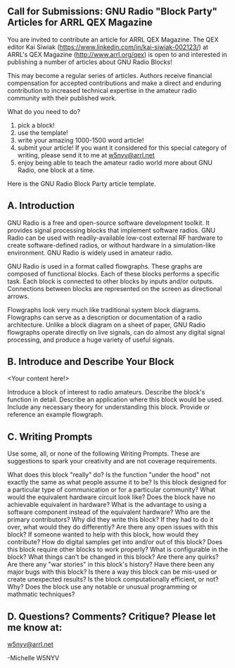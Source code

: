 ## Call for Submissions: GNU Radio "Block Party" Articles for ARRL QEX Magazine

You are invited to contribute an article for ARRL QEX Magazine. The QEX editor Kai Siwiak (https://www.linkedin.com/in/kai-siwiak-002123/) at ARRL's QEX Magazine (http://www.arrl.org/qex) is open to and interested in publishing a number of articles about GNU Radio Blocks! 

This may become a regular series of articles. Authors receive financial compensation for accepted contributions and make a direct and enduring contribution to increased technical expertise in the amateur radio community with their published work. 

What do you need to do? 
1) pick a block!
2) use the template!
3) write your amazing 1000-1500 word article!
4) submit your article! If you want it considered for this special category of writing, please send it to me at w5nyv@arrl.net
5) enjoy being able to teach the amateur radio world more about GNU Radio, one block at a time. 

Here is the GNU Radio Block Party article template.

## A. Introduction

GNU Radio is a free and open-source software development toolkit. It provides signal processing blocks that implement software radios. GNU Radio can be used with readily-available low-cost external RF hardware to create software-defined radios, or without hardware in a simulation-like environment. GNU Radio is widely used in amateur radio.

GNU Radio is used in a format called flowgraphs. These graphs are composed of functional blocks. Each of these blocks performs a specific task. Each block is connected to other blocks by inputs and/or outputs. Connections between blocks are represented on the screen as directional arrows. 

Flowgraphs look very much like traditional system block diagrams. Flowgraphs can serve as a description or documentation of a radio architecture. Unlike a block diagram on a sheet of paper, GNU Radio flowgraphs operate directly on live signals, can do almost any digital signal processing, and produce a huge variety of useful signals.

## B. Introduce and Describe Your Block

<Your content here!>

Introduce a block of interest to radio amateurs. 
Describe the block's function in detail. 
Describe an application where this block would be used. 
Include any necessary theory for understanding this block.
Provide or reference an example flowgraph. 

## C. Writing Prompts

Use some, all, or none of the following Writing Prompts. These are suggestions to spark your creativity and are not coverage requirements. 

What does this block "really" do? 
Is the function "under the hood" not exactly the same as what people assume it to be?
Is this block designed for a particular type of communication or for a particular community?
What would the equivalent hardware circuit look like?
Does the block have no achievable equivalent in hardware?
What is the advantage to using a software component instead of the equivalent hardware?
Who are the primary contributors? Why did they write this block? If they had to do it over, what would they do differently?
Are there any open issues with this block? If someone wanted to help with this block, how would they contribute?
How do digital samples get into and/or out of this block?
Does this block require other blocks to work properly?
What is configurable in the block?
What things can't be changed in this block?
Are there any quirks?
Are there any "war stories" in this block's history? 
Have there been any major bugs with this block?
Is there a way this block can be mis-used or create unexpected results? 
Is the block computationally efficient, or not? Why?
Does the block use any notable or unusual programming or mathmatic techniques?


## D. Questions? Comments? Critique? Please let me know at:

w5nyv@arrl.net

-Michelle W5NYV
